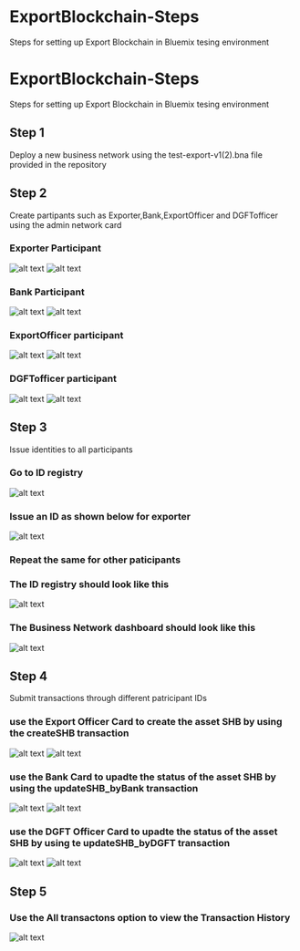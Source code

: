 # ExportBlockchain-Steps
Steps for setting up Export Blockchain in Bluemix tesing environment  

# ExportBlockchain-Steps
Steps for setting up Export Blockchain in Bluemix tesing environment  

## Step 1
Deploy a new business network using the test-export-v1(2).bna file provided in the repository

## Step 2
Create partipants such as Exporter,Bank,ExportOfficer and DGFTofficer using the admin network card

### Exporter Participant
![alt text](https://github.com/MarvinTellis/ExportBlockchain-Steps/blob/master/Create%20Exporter.png "Exporter participant")
![alt text](https://github.com/MarvinTellis/ExportBlockchain-Steps/blob/master/Exporter%20created.png "Exporter participant")

### Bank Participant
![alt text](https://github.com/MarvinTellis/ExportBlockchain-Steps/blob/master/create%20Bank%20entity.png "Bank participant")
![alt text](https://github.com/MarvinTellis/ExportBlockchain-Steps/blob/master/Bank%20created.png "Bank participant")

### ExportOfficer participant
![alt text](https://github.com/MarvinTellis/ExportBlockchain-Steps/blob/master/create%20Export%20Officer.png "ExportOfficer participant")
![alt text](https://github.com/MarvinTellis/ExportBlockchain-Steps/blob/master/export%20officer%20created.png "ExportOfficer participant")

### DGFTofficer participant 
![alt text](https://github.com/MarvinTellis/ExportBlockchain-Steps/blob/master/create%20dgft.png "DGFT participant")
![alt text](https://github.com/MarvinTellis/ExportBlockchain-Steps/blob/master/dfgt%20officer%20created.png "DGFT participant")

## Step 3
Issue identities to all participants 

### Go to ID registry
![alt text](https://github.com/MarvinTellis/ExportBlockchain-Steps/blob/master/Goto%20ID%20registry.png "Goto ID registry")

### Issue an ID as shown below for exporter
![alt text](https://github.com/MarvinTellis/ExportBlockchain-Steps/blob/master/create%20exporter%20ID.png "Issue ID")

### Repeat the same for other paticipants 

### The ID registry should look like this 
![alt text](https://github.com/MarvinTellis/ExportBlockchain-Steps/blob/master/ID%20registry.png "ID registry")

### The Business Network dashboard should look like this 
![alt text](https://github.com/MarvinTellis/ExportBlockchain-Steps/blob/master/Issued%20IDs.png "Business Network Dashboard")

## Step 4
Submit transactions through different patricipant IDs

### use the Export Officer Card to create the asset SHB by using the createSHB transaction
![alt text](https://github.com/MarvinTellis/ExportBlockchain-Steps/blob/master/create%20SHB.png "create SHB")
![alt text](https://github.com/MarvinTellis/ExportBlockchain-Steps/blob/master/SHB%20Asset%20created.png "SHB created")

### use the Bank Card to upadte the status of the asset SHB by using the updateSHB_byBank transaction
![alt text](https://github.com/MarvinTellis/ExportBlockchain-Steps/blob/master/update%20SHB%20by%20bank.png "update SHB")
![alt text](https://github.com/MarvinTellis/ExportBlockchain-Steps/blob/master/SHB%20status%20realised.png "SHB updated")

### use the DGFT Officer Card to upadte the status of the asset SHB by using te updateSHB_byDGFT transaction
![alt text](https://github.com/MarvinTellis/ExportBlockchain-Steps/blob/master/issue%20incentive%20by%20dgft.png "update SHB")
![alt text](https://github.com/MarvinTellis/ExportBlockchain-Steps/blob/master/SHB%20status%20utilized.png "SHB updated")

## Step 5

### Use the All transactons option to view the Transaction History
![alt text](https://github.com/MarvinTellis/ExportBlockchain-Steps/blob/master/Transaction%20History.png "Transaction History") 
